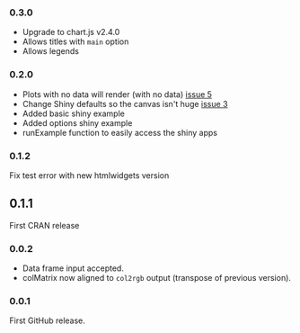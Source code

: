 ### 0.3.0

- Upgrade to chart.js v2.4.0
- Allows titles with `main` option
- Allows legends

### 0.2.0

- Plots with no data will render (with no data) [issue 5](https://github.com/MangoTheCat/radarchart/issues/5)
- Change Shiny defaults so the canvas isn't huge [issue 3](https://github.com/MangoTheCat/radarchart/issues/3)
- Added basic shiny example
- Added options shiny example
- runExample function to easily access the shiny apps

### 0.1.2

Fix test error with new htmlwidgets version

## 0.1.1

First CRAN release

### 0.0.2

- Data frame input accepted.
- colMatrix now aligned to `col2rgb` output (transpose of previous version).

### 0.0.1

First GitHub release.

